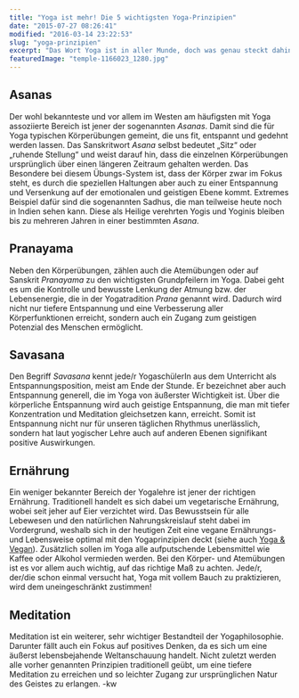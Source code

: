 ```yaml
---
title: "Yoga ist mehr! Die 5 wichtigsten Yoga-Prinzipien"
date: "2015-07-27 08:26:41"
modified: "2016-03-14 23:22:53"
slug: "yoga-prinzipien"
excerpt: "Das Wort Yoga ist in aller Munde, doch was genau steckt dahinter? Wir geben Euch einen Einblick in die 5 Basisbereiche der östlichen Lehre!"
featuredImage: "temple-1166023_1280.jpg"
---
```


## Asanas

Der wohl bekannteste und vor allem im Westen am häufigsten mit Yoga assoziierte Bereich ist jener der sogenannten _Asanas_. Damit sind die für Yoga typischen Körperübungen gemeint, die uns fit, entspannt und gedehnt werden lassen. Das Sanskritwort _Asana_ selbst bedeutet „Sitz“ oder „ruhende Stellung“ und weist darauf hin, dass die einzelnen Körperübungen ursprünglich über einen längeren Zeitraum gehalten werden. Das Besondere bei diesem Übungs-System ist, dass der Körper zwar im Fokus steht, es durch die speziellen Haltungen aber auch zu einer Entspannung und Versenkung auf der emotionalen und geistigen Ebene kommt. Extremes Beispiel dafür sind die sogenannten Sadhus, die man teilweise heute noch in Indien sehen kann. Diese als Heilige verehrten Yogis und Yoginis bleiben bis zu mehreren Jahren in einer bestimmten _Asana_.

## Pranayama

Neben den Körperübungen, zählen auch die Atemübungen oder auf Sanskrit _Pranayama_ zu den wichtigsten Grundpfeilern im Yoga. Dabei geht es um die Kontrolle und bewusste Lenkung der Atmung bzw. der Lebensenergie, die in der Yogatradition _Prana_ genannt wird. Dadurch wird nicht nur tiefere Entspannung und eine Verbesserung aller Körperfunktionen erreicht, sondern auch ein Zugang zum geistigen Potenzial des Menschen ermöglicht.

## Savasana

Den Begriff _Savasana_ kennt jede/r YogaschülerIn aus dem Unterricht als Entspannungsposition, meist am Ende der Stunde. Er bezeichnet aber auch Entspannung generell, die im Yoga von äußerster Wichtigkeit ist. Über die körperliche Entspannung wird auch geistige Entspannung, die man mit tiefer Konzentration und Meditation gleichsetzen kann, erreicht. Somit ist Entspannung nicht nur für unseren täglichen Rhythmus unerlässlich, sondern hat laut yogischer Lehre auch auf anderen Ebenen signifikant positive Auswirkungen.

## Ernährung

Ein weniger bekannter Bereich der Yogalehre ist jener der richtigen Ernährung. Traditionell handelt es sich dabei um vegetarische Ernährung, wobei seit jeher auf Eier verzichtet wird. Das Bewusstsein für alle Lebewesen und den natürlichen Nahrungskreislauf steht dabei im Vordergrund, weshalb sich in der heutigen Zeit eine vegane Ernährungs- und Lebensweise optimal mit den Yogaprinzipien deckt (siehe auch [Yoga & Vegan](https://www.veganblatt.com/yoga-vegan)). Zusätzlich sollen im Yoga alle aufputschende Lebensmittel wie Kaffee oder Alkohol vermieden werden. Bei den Körper- und Atemübungen ist es vor allem auch wichtig, auf das richtige Maß zu achten. Jede/r, der/die schon einmal versucht hat, Yoga mit vollem Bauch zu praktizieren, wird dem uneingeschränkt zustimmen!

## Meditation

Meditation ist ein weiterer, sehr wichtiger Bestandteil der Yogaphilosophie. Darunter fällt auch ein Fokus auf positives Denken, da es sich um eine äußerst lebensbejahende Weltanschauung handelt. Nicht zuletzt werden alle vorher genannten Prinzipien traditionell geübt, um eine tiefere Meditation zu erreichen und so leichter Zugang zur ursprünglichen Natur des Geistes zu erlangen. -kw